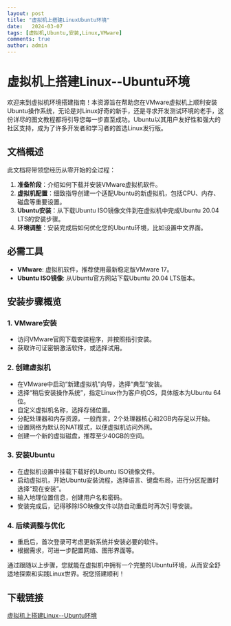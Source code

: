 ```yaml
---
layout: post
title: "虚拟机上搭建LinuxUbuntu环境"
date:   2024-03-07
tags: [虚拟机,Ubuntu,安装,Linux,VMware]
comments: true
author: admin
---
```

# 虚拟机上搭建Linux--Ubuntu环境

欢迎来到虚拟机环境搭建指南！本资源旨在帮助您在VMware虚拟机上顺利安装Ubuntu操作系统，无论是对Linux好奇的新手，还是寻求开发测试环境的老手，这份详尽的图文教程都将引导您每一步直至成功。Ubuntu以其用户友好性和强大的社区支持，成为了许多开发者和学习者的首选Linux发行版。

## 文档概述

此文档将带领您经历从零开始的全过程：

1. **准备阶段**：介绍如何下载并安装VMware虚拟机软件。
2. **虚拟机配置**：细致指导创建一个适配Ubuntu的新虚拟机，包括CPU、内存、磁盘等重要设置。
3. **Ubuntu安装**：从下载Ubuntu ISO镜像文件到在虚拟机中完成Ubuntu 20.04 LTS的安装步骤。
4. **环境调整**：安装完成后如何优化您的Ubuntu环境，比如设置中文界面。

## 必需工具

- **VMware**: 虚拟机软件，推荐使用最新稳定版VMware 17。
- **Ubuntu ISO镜像**: 从Ubuntu官方网站下载Ubuntu 20.04 LTS版本。

## 安装步骤概览

### 1. VMware安装
- 访问VMware官网下载安装程序，并按照指引安装。
- 获取许可证密钥激活软件，或选择试用。

### 2. 创建虚拟机
- 在VMware中启动“新建虚拟机”向导，选择“典型”安装。
- 选择“稍后安装操作系统”，指定Linux作为客户机OS，具体版本为Ubuntu 64位。
- 自定义虚拟机名称，选择存储位置。
- 分配处理器和内存资源，一般而言，2个处理器核心和2GB内存足以开始。
- 设置网络为默认的NAT模式，以便虚拟机访问外网。
- 创建一个新的虚拟磁盘，推荐至少40GB的空间。

### 3. 安装Ubuntu
- 在虚拟机设置中挂载下载好的Ubuntu ISO镜像文件。
- 启动虚拟机，开始Ubuntu安装流程，选择语言、键盘布局，进行分区配置时选择“现在安装”。
- 输入地理位置信息，创建用户名和密码。
- 安装完成后，记得移除ISO映像文件以防自动重启时再次引导安装。

### 4. 后续调整与优化
- 重启后，首次登录可考虑更新系统并安装必要的软件。
- 根据需求，可进一步配置网络、图形界面等。

通过跟随以上步骤，您就能在虚拟机中拥有一个完整的Ubuntu环境，从而安全舒适地探索和实践Linux世界。祝您搭建顺利！

## 下载链接

[虚拟机上搭建Linux--Ubuntu环境](https://pan.quark.cn/s/a4f100223616)